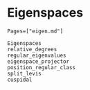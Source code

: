 # Eigenspaces
```@index
Pages=["eigen.md"]
```
```@docs
Eigenspaces
relative_degrees
regular_eigenvalues
eigenspace_projector
position_regular_class
split_levis
cuspidal
```
